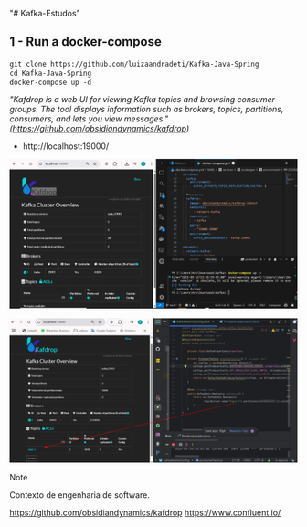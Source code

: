 "# Kafka-Estudos" 


## 1 - Run a docker-compose

````
git clone https://github.com/luizaandradeti/Kafka-Java-Spring
cd Kafka-Java-Spring
docker-compose up -d
````

_"Kafdrop is a web UI for viewing Kafka topics and browsing consumer groups. The tool displays information such as brokers, topics, partitions, consumers, and lets you view messages."(https://github.com/obsidiandynamics/kafdrop)_

- http://localhost:19000/

![alt](imgs/Kafdrop.png)

![alt](imgs/kafka-spring.png)

> [!NOTE]
>
> Contexto de engenharia de software.
>
> https://github.com/obsidiandynamics/kafdrop
> https://www.confluent.io/
> 
